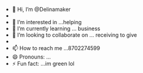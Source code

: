 - 👋 Hi, I’m @Delinamaker
- 
- 👀 I’m interested in ...helping
- 🌱 I’m currently learning ... business 
- 💞️ I’m looking to collaborate on ... receiving to give
- 
- 📫 How to reach me ...8702274599
- 😄 Pronouns: ...
- ⚡ Fun fact: ...im green lol

<!---please if you need to get rid pf old dtuff fonsye it yo me to help mne help someone and foyhood for someone in need 


Delinamaker/Delinamaker is a ✨ special ✨ repository because its `README.md` (this file) appears on your GitHub profile.
You can click the Preview link to take a look at your changes.
--->
